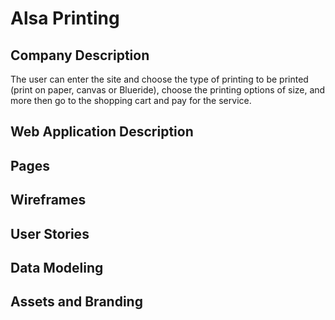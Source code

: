 # Alsa Printing

## Company Description

The user can enter the site and choose the type of printing to be printed (print on paper, canvas or Blueride), 
choose the printing options of size, and more then go to the shopping cart and pay for the service.

## Web Application Description

## Pages

## Wireframes

## User Stories

## Data Modeling

## Assets and Branding
